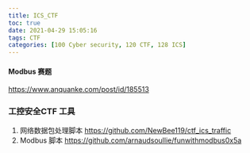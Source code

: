 ```yaml
---
title: ICS_CTF
toc: true
date: 2021-04-29 15:05:16
tags: CTF
categories: [100 Cyber security, 120 CTF, 128 ICS]
---
```


#### Modbus 赛题
https://www.anquanke.com/post/id/185513



### 工控安全CTF 工具
1. 网络数据包处理脚本 https://github.com/NewBee119/ctf_ics_traffic
1. Modbus 脚本 https://github.com/arnaudsoullie/funwithmodbus0x5a
